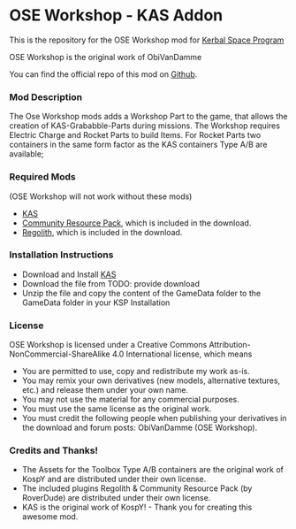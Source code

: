 OSE Workshop - KAS Addon
===

This is the repository for the OSE Workshop mod for [Kerbal Space Program](http://kerbalspaceprogram.com)

OSE Workshop is the original work of ObiVanDamme

You can find the official repo of this mod on [Github](http://github.com/ObiVanDamme/Workshop).

### Mod Description
The Ose Workshop mods adds a Workshop Part to the game, that allows the creation of KAS-Grababble-Parts during missions. The Workshop requires Electric Charge and Rocket Parts to build Items. For Rocket Parts two containers in the same form factor as the KAS containers Type A/B are available;

### Required Mods
(OSE Workshop will not work without these mods)
* [KAS](http://forum.kerbalspaceprogram.com/threads/92514)
* [Community Resource Pack](http://forum.kerbalspaceprogram.com/threads/91998), which is included in the download.
* [Regolith](http://forum.kerbalspaceprogram.com/threads/100162), which is included in the download.

### Installation Instructions
* Download and Install [KAS](http://forum.kerbalspaceprogram.com/threads/92514)
* Download the file from TODO: provide download
* Unzip the file and copy the content of the GameData folder to the GameData folder in your KSP Installation

### License

OSE Workshop is licensed under a Creative Commons Attribution-NonCommercial-ShareAlike 4.0 International license, which means

* You are permitted to use, copy and redistribute my work as-is.
* You may remix your own derivatives (new models, alternative textures, etc.) and release them under your own name.
* You may not use the material for any commercial purposes.
* You must use the same license as the original work.
* You must credit the following people when publishing your derivatives in the download and forum posts: ObiVanDamme (OSE Workshop).

### Credits and Thanks!

* The Assets for the Toolbox Type A/B containers are the original work of KospY and are distributed under their own license.
* The included plugins Regolith & Community Resource Pack (by RoverDude) are distributed under their own license.
* KAS is the original work of KospY! - Thank you for creating this awesome mod.
